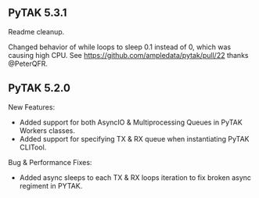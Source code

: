 PyTAK 5.3.1
-----
Readme cleanup.

Changed behavior of while loops to sleep 0.1 instead of 0, which was causing
high CPU. See https://github.com/ampledata/pytak/pull/22 thanks @PeterQFR.


PyTAK 5.2.0
-----
New Features:
- Added support for both AsyncIO & Multiprocessing Queues in PyTAK Workers classes.
- Added support for specifying TX & RX queue when instantiating PyTAK CLITool.

Bug & Performance Fixes:
- Added async sleeps to each TX & RX loops iteration to fix broken async regiment in PYTAK.
